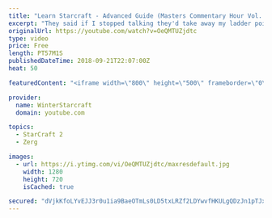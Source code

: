 ```yaml
---
title: "Learn Starcraft - Advanced Guide (Masters Commentary Hour Vol. 1)"
excerpt: "They said if I stopped talking they'd take away my ladder points. Next one I upload will have more terran/toss blame RNGesus."
originalUrl: https://youtube.com/watch?v=OeQMTUZjdtc
type: video
price: Free
length: PT57M1S
publishedDateTime: 2018-09-21T22:07:00Z
heat: 50

featuredContent: "<iframe width=\"800\" height=\"500\" frameborder=\"0\" src=\"https://www.youtube.com/embed/OeQMTUZjdtc\" allow=\"accelerometer; autoplay; encrypted-media; gyroscope; picture-in-picture\" allowfullscreen></iframe>"

provider:
  name: WinterStarcraft
  domain: youtube.com

topics:
  - StarCraft 2
  - Zerg

images:
  - url: https://i.ytimg.com/vi/OeQMTUZjdtc/maxresdefault.jpg
    width: 1280
    height: 720
    isCached: true

secured: "dVjkKfoLYvEJJ3r0u1ia9BaeOTmLs0LD5txLRZf2LDYwvfHKULgQDzJn1pTJxKMyDxodb2+sFqxQHTptPLfXY8Jt1lPQbJVpNND6PrutaCaAPi44VESrok1puBfJ5AeHZgwyUdqaQRH912T8cjiQ1zi7Z/RyIJZC6R2GdIgbTXUamefYJQYMuSKvEESOrRyNORekfLFlUMrLf5Sq3Nc7mDQ8z9jtPnqQaHul+F3LAwAR33KlMJQ7v9Qc3ML0DD5Ss8w53mcZwiF7as1wGyJ08ZnQdQvreCfw+iSIuELPJ0RKW8SetBLUaZ1HyOM97hWr52FkgtEFvIc0h/wiOWFKx9uzBEEdw3UQ8hIZ0T5TMajvmik/4KqjY6r4qbavsTUHNvdwtrsRaVYgmW8dSJ4GJnjcFFcPXwjsUWbruGsg4Tk=;QNb9zKiGJShUYgIcp2O/Rg=="
---
```



